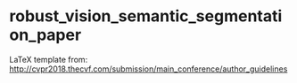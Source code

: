 # robust_vision_semantic_segmentation_paper

LaTeX template from: http://cvpr2018.thecvf.com/submission/main_conference/author_guidelines

